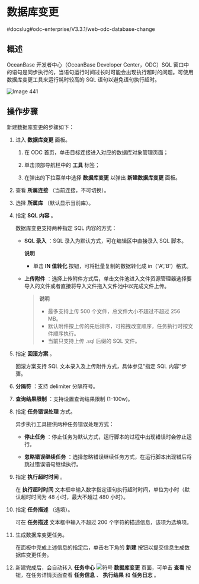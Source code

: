 数据库变更 
==========================
#docslug#odc-enterprise/V3.3.1/web-odc-database-change


概述 
-----------------------

OceanBase 开发者中心（OceanBase Developer Center，ODC）SQL 窗口中的语句是同步执行的，当语句运行时间过长时可能会出现执行超时的问题。可使用数据库变更工具来运行耗时较高的 SQL 语句以避免语句执行超时。

![Image 441](https://help-static-aliyun-doc.aliyuncs.com/assets/img/zh-CN/8492996461/p293273.png)

操作步骤 
-------------------------

新建数据库变更的步骤如下：

1. 进入 **数据库变更** 面板。

   1. 在 ODC 首页，单击目标连接进入对应的数据库对象管理页面；

      
   
   2. 单击顶部导航栏中的 **工具** 标签；

      
   
   3. 在弹出的下拉菜单中选择 **数据库变更** 以弹出 **新建数据库变更** 面板。

      
   

   

2. 查看 **所属连接** （当前连接，不可切换）。

   

3. 选择 **所属库** （默认显示当前库）。

   

4. 指定 **SQL 内容** 。

   数据库变更支持两种指定 SQL 内容的方式：
   * **SQL 录入** ：SQL 录入为默认方式，可在编辑区中直接录入 SQL 脚本。

     **说明**

     
     * 单击 **IN 值转化** 按钮，可将批量复制的数据转化成 in（'A','B'）格式。
     

     
     
   
   * **上传附件** ：选择上传附件方式后，单击文件池进入文件资源管理器选择要导入的文件或者直接将导入文件拖入文件池中以完成文件上传。

     > **说明**<br>
     > * 最多支持上传 500 个文件，总文件大小不超过不超过 256 MB。
     > * 默认附件按上传的先后排序，可拖拽改变顺序，任务执行时按文件顺序执行。
     > * 当前只支持上传 .sql 后缀的 SQL 文件。

       
     

     
     
   

   

5. 指定 **回滚方案** 。

   回滚方案支持 SQL 文本录入及上传附件方式，具体参见"指定 SQL 内容"步骤。
   

6. **分隔符** ：支持 delimiter 分隔符号。

   

7. **查询结果限制** ：支持设置查询结果限制 (1-100w)。

   

8. 指定 **任务错误处理** 方式。

   异步执行工具提供两种任务错误处理方式：
   * **停止任务** ：停止任务为默认方式，运行脚本的过程中出现错误时会停止运行。

     
   
   * **忽略错误继续任务** ：选择忽略错误继续任务方式，在运行脚本出现错后将跳过错误语句继续执行。

     
   

   

9. 指定 **执行超时时间** 。

   在 **执行超时时间** 文本框中输入数字指定语句执行超时时间，单位为小时（默认超时时间为 48 小时，最大不超过 480 小时）。
   

10. 指定 **任务描述** （选填）。

    可在 **任务描述** 文本框中输入不超过 200 个字符的描述信息，该项为选填项。
    

11. 生成数据库变更任务。

    在面板中完成上述信息的指定后，单击右下角的 **新建** 按钮以提交信息生成数据库变更任务。
    

12. 新建完成后，会自动转入 **任务中心** ![符号](https://help-static-aliyun-doc.aliyuncs.com/assets/img/zh-CN/8089948361/p363595.jpg) **数据库变更** 页面，可单击 **查看** 按钮，在任务详情页面查看 **任务信息** 、 **执行结果** 和 **任务日志** 。

    



